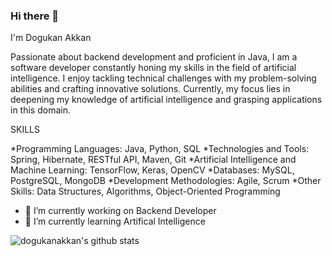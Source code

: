 ### Hi there 👋
I'm Dogukan Akkan

Passionate about backend development and proficient in Java, I am a software developer constantly honing my skills in the field of artificial intelligence. I enjoy tackling technical challenges with my problem-solving abilities and crafting innovative solutions. Currently, my focus lies in deepening my knowledge of artificial intelligence and grasping applications in this domain.

  SKILLS

*Programming Languages: Java, Python, SQL
*Technologies and Tools: Spring, Hibernate, RESTful API, Maven, Git
*Artificial Intelligence and Machine Learning: TensorFlow, Keras, OpenCV
*Databases: MySQL, PostgreSQL, MongoDB
*Development Methodologies: Agile, Scrum
*Other Skills: Data Structures, Algorithms, Object-Oriented Programming

- 🔭 I’m currently working on Backend Developer
- 🌱 I’m currently learning Artifical Intelligence


![dogukanakkan's github stats](https://github-readme-stats.vercel.app/api?username=dogukanakkan&hide=contribs,prs)
